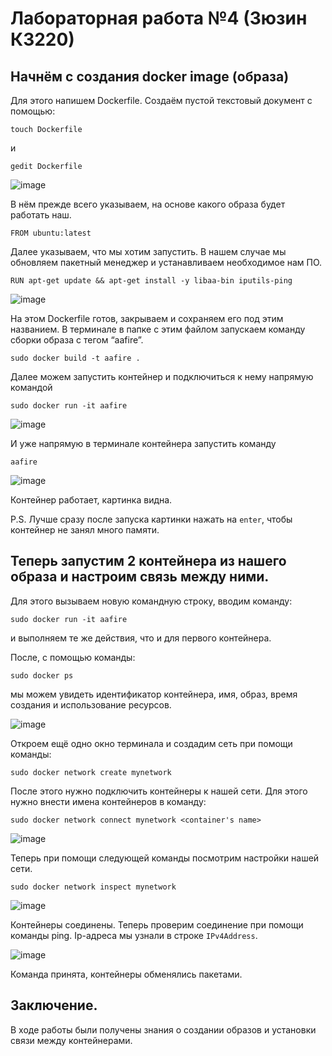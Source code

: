 # Лабораторная работа №4 (Зюзин К3220)
## Начнём с создания docker image (образа)
Для этого напишем Dockerfile. Создаём пустой текстовый документ с помощью:
```
touch Dockerfile

```
и

```
gedit Dockerfile

```

![image](png-1.PNG)

В нём прежде всего указываем, на основе какого образа будет работать наш.
```
FROM ubuntu:latest
```
Далее указываем, что мы хотим запустить. В нашем случае мы обновляем пакетный менеджер и устанавливаем необходимое нам ПО.
```
RUN apt-get update && apt-get install -y libaa-bin iputils-ping
```
![image](png0.png)

На этом Dockerfile готов, закрываем и сохраняем его под этим названием. В терминале в папке с этим файлом запускаем команду сборки образа с тегом “aafire”.
```
sudo docker build -t aafire .
```
Далее можем запустить контейнер и  подключиться к нему напрямую командой
```
sudo docker run -it aafire
```
![image](png1.PNG)

И уже напрямую в терминале контейнера запустить команду 
```
aafire
```
![image](png2.PNG)

Контейнер работает, картинка видна.

P.S. Лучше сразу после запуска картинки нажать на `enter`, чтобы контейнер не занял много памяти.

## Теперь запустим 2 контейнера из нашего образа и настроим связь между ними.

Для этого вызываем новую командную строку, вводим команду:
```
sudo docker run -it aafire
```
и выполняем те же действия, что и для первого контейнера.

После, с помощью команды:
```
sudo docker ps
```
мы можем увидеть идентификатор контейнера, имя, образ, время создания и использование ресурсов.

![image](png3.PNG)

Откроем ещё одно окно терминала и создадим сеть при помощи команды:
```
sudo docker network create mynetwork
```
После этого нужно подключить контейнеры к нашей сети. Для этого нужно внести имена контейнеров в команду:
```
sudo docker network connect mynetwork <container's name>
```

![image](png4.PNG)

Теперь при помощи следующей команды посмотрим настройки нашей сети.
```
sudo docker network inspect mynetwork
```
![image](png5.PNG)

Контейнеры соединены. Теперь проверим соединение при помощи команды ping. Ip-адреса мы узнали в строке `IPv4Address`.

![image](png6.PNG)

Команда принята, контейнеры обменялись пакетами.

## Заключение.

В ходе работы были получены знания о создании образов и установки связи между контейнерами. 
